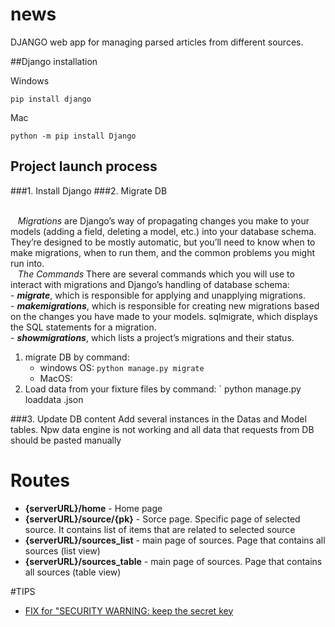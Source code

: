 # news

DJANGO web app for managing parsed articles from different sources.

##Django installation

Windows

`pip install django`

Mac

`python -m pip install Django`

## Project launch process
###1. Install Django
###2. Migrate DB

<br> &nbsp;&nbsp; *Migrations* are Django’s way of propagating changes you make to your models (adding a field, deleting a model, etc.) into your database schema. They’re designed to be mostly automatic, but you’ll need to know when to make migrations, when to run them, and the common problems you might run into.
<br> &nbsp;&nbsp; *The Commands*
There are several commands which you will use to interact with migrations and Django’s handling of database schema:
<br> - _**migrate**_, which is responsible for applying and unapplying migrations.
<br> - **_makemigrations_**, which is responsible for creating new migrations based on the changes you have made to your models.
sqlmigrate, which displays the SQL statements for a migration.
<br> - **_showmigrations_**, which lists a project’s migrations and their status.

   1. migrate DB by command:
      - windows OS: `python manage.py migrate`
      - MacOS:
   2. Load data from your fixture files by command: ` python manage.py loaddata <yourFixtureFileName>.json
   

###3. Update DB content
Add several instances in the Datas and Model tables.
Npw data engine is not working and all data that requests from DB should be pasted manually  

# Routes

* **{serverURL}/home** - Home page
* **{serverURL}/source/{pk}**  -  Sorce page. Specific page of selected source. It contains list of items that are related to selected source 
* **{serverURL}/sources_list**  - main page of sources. Page that contains all sources (list view)  
* **{serverURL}/sources_table**  - main page of sources. Page that contains all sources (table view)

#TIPS

- [FIX for "SECURITY WARNING: keep the secret key ](https://dev.to/vladyslavnua/how-to-protect-your-django-secret-and-oauth-keys-53fl)
